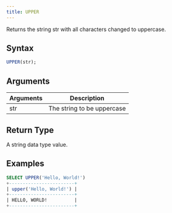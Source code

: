```yaml
---
title: UPPER
---
```


Returns the string str with all characters changed to uppercase.

## Syntax

```sql
UPPER(str);
```

## Arguments

| Arguments | Description                |
| --------- | -------------------------- |
| str       | The string to be uppercase |


## Return Type

A string data type value.

## Examples

```sql
SELECT UPPER('Hello, World!')
+------------------------+
| upper('Hello, World!') |
+------------------------+
| HELLO, WORLD!          |
+------------------------+
```
